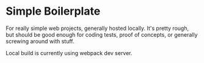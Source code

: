 # Simple Boilerplate
For really simple web projects, generally hosted locally. It's pretty rough, but should be good enough for coding tests, proof of concepts, or generally screwing around with stuff.

Local build is currently using webpack dev server.
